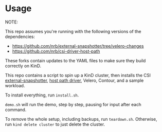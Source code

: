# Usage

NOTE:

This repo assumes you're running with the following versions of the dependencies:

 * https://github.com/nrb/external-snapshotter/tree/velero-changes
 * https://github.com/nrb/csi-driver-host-path

These forks contain updates to the YAML files to make sure they build correctly on KinD.

This repo contains a script to spin up a KinD cluster, then installs the CSI [external-snapshotter](https://github.com/kubernetes-csi/external-snapshotter/), [host path driver](https://github.com/kubernetes-csi/csi-driver-host-path), Velero, Contour, and a sample workload.

To install everything, run `install.sh`.

`demo.sh` will run the demo, step by step, pausing for input after each command.

To remove the whole setup, including backups, run `teardown.sh`. Otherwise, run `kind delete cluster` to just delete the cluster.
